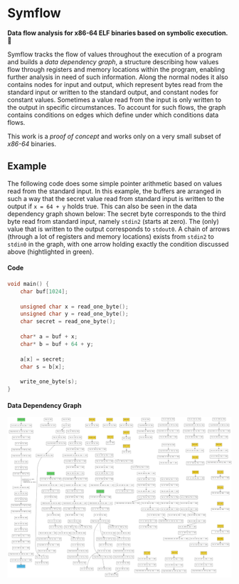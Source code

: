 # Symflow
**Data flow analysis for x86-64 ELF binaries based on symbolic execution.** 🚀

Symflow tracks the flow of values throughout the execution of a program and builds a _data dependency graph_, a structure describing how values flow through registers and memory locations within the program, enabling further analysis in need of such information. Along the normal nodes it also contains nodes for input and output, which represent bytes read from the standard input or written to the standard output, and constant nodes for constant values. Sometimes a value read from the input is only written to the output in specific circumstances. To account for such flows, the graph contains conditions on edges which define under which conditions data flows.

This work is a _proof of concept_ and works only on a very small subset of _x86-64_ binaries.

## Example
The following code does some simple pointer arithmetic based on values read from the standard input. In this example, the buffers are arranged in such a way that the secret value read from standard input is written to the output if `x = 64 + y` holds true. This can also be seen in the data dependency graph shown below: The secret byte corresponds to the third byte read from standard input, namely `stdin2` (starts at zero). The (only) value that is written to the output corresponds to `stdout0`. A chain of arrows (through a lot of registers and memory locations) exists from `stdin2` to `stdin0` in the graph, with one arrow holding exactly the condition discussed above (hightlighted in green).

#### Code
```c
void main() {
    char buf[1024];

    unsigned char x = read_one_byte();
    unsigned char y = read_one_byte();
    char secret = read_one_byte();

    char* a = buf + x;
    char* b = buf + 64 + y;

    a[x] = secret;
    char s = b[x];

    write_one_byte(s);
}
```

#### Data Dependency Graph
![Data Dependency Graph](https://github.com/laurmaedje/symflow/blob/master/Graph.png)
